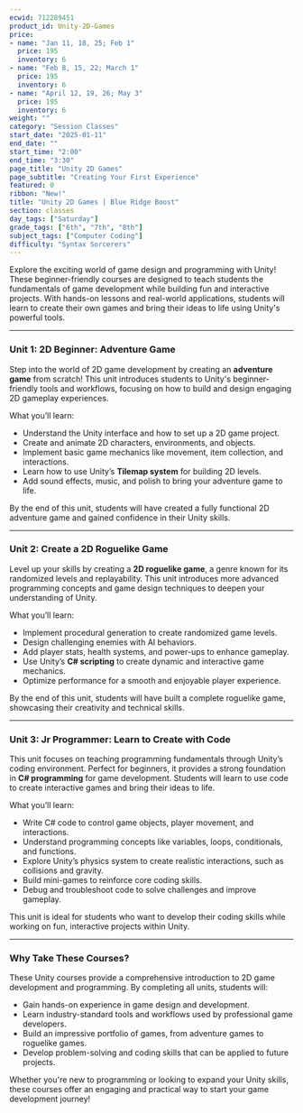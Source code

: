 ```yaml
---
ecwid: 712289451
product_id: Unity-2D-Games
price:
- name: "Jan 11, 18, 25; Feb 1"
  price: 195
  inventory: 6
- name: "Feb 8, 15, 22; March 1"
  price: 195
  inventory: 6
- name: "April 12, 19, 26; May 3"
  price: 195
  inventory: 6
weight: ""
category: "Session Classes"
start_date: "2025-01-11"
end_date: ""
start_time: "2:00"
end_time: "3:30"
page_title: "Unity 2D Games"
page_subtitle: "Creating Your First Experience"
featured: 0
ribbon: "New!"
title: "Unity 2D Games | Blue Ridge Boost"
section: classes
day_tags: ["Saturday"]
grade_tags: ["6th", "7th", "8th"]
subject_tags: ["Computer Coding"]
difficulty: "Syntax Sorcerers"
---
```

<p>Explore the exciting world of game design and programming with Unity! These beginner-friendly courses are designed to teach students the fundamentals of game development while building fun and interactive projects. With hands-on lessons and real-world applications, students will learn to create their own games and bring their ideas to life using Unity's powerful tools.</p><hr><h3><strong>Unit 1: 2D Beginner: Adventure Game</strong></h3><p>Step into the world of 2D game development by creating an <strong>adventure game</strong> from scratch! This unit introduces students to Unity's beginner-friendly tools and workflows, focusing on how to build and design engaging 2D gameplay experiences.</p><p>What you’ll learn:</p><ul> <li>Understand the Unity interface and how to set up a 2D game project.</li> <li>Create and animate 2D characters, environments, and objects.</li> <li>Implement basic game mechanics like movement, item collection, and interactions.</li> <li>Learn how to use Unity’s <strong>Tilemap system</strong> for building 2D levels.</li> <li>Add sound effects, music, and polish to bring your adventure game to life.</li> </ul><p>By the end of this unit, students will have created a fully functional 2D adventure game and gained confidence in their Unity skills.</p><hr><h3><strong>Unit 2: Create a 2D Roguelike Game</strong></h3><p>Level up your skills by creating a <strong>2D roguelike game</strong>, a genre known for its randomized levels and replayability. This unit introduces more advanced programming concepts and game design techniques to deepen your understanding of Unity.</p><p>What you’ll learn:</p><ul> <li>Implement procedural generation to create randomized game levels.</li> <li>Design challenging enemies with AI behaviors.</li> <li>Add player stats, health systems, and power-ups to enhance gameplay.</li> <li>Use Unity’s <strong>C# scripting</strong> to create dynamic and interactive game mechanics.</li> <li>Optimize performance for a smooth and enjoyable player experience.</li> </ul><p>By the end of this unit, students will have built a complete roguelike game, showcasing their creativity and technical skills.</p><hr><h3><strong>Unit 3: Jr Programmer: Learn to Create with Code</strong></h3><p>This unit focuses on teaching programming fundamentals through Unity’s coding environment. Perfect for beginners, it provides a strong foundation in <strong>C# programming</strong> for game development. Students will learn to use code to create interactive games and bring their ideas to life.</p><p>What you’ll learn:</p><ul> <li>Write C# code to control game objects, player movement, and interactions.</li> <li>Understand programming concepts like variables, loops, conditionals, and functions.</li> <li>Explore Unity’s physics system to create realistic interactions, such as collisions and gravity.</li> <li>Build mini-games to reinforce core coding skills.</li> <li>Debug and troubleshoot code to solve challenges and improve gameplay.</li> </ul><p>This unit is ideal for students who want to develop their coding skills while working on fun, interactive projects within Unity.</p><hr><h3><strong>Why Take These Courses?</strong></h3><p>These Unity courses provide a comprehensive introduction to 2D game development and programming. By completing all units, students will:</p><ul> <li>Gain hands-on experience in game design and development.</li> <li>Learn industry-standard tools and workflows used by professional game developers.</li> <li>Build an impressive portfolio of games, from adventure games to roguelike games.</li> <li>Develop problem-solving and coding skills that can be applied to future projects.</li> </ul><p>Whether you're new to programming or looking to expand your Unity skills, these courses offer an engaging and practical way to start your game development journey!</p>
